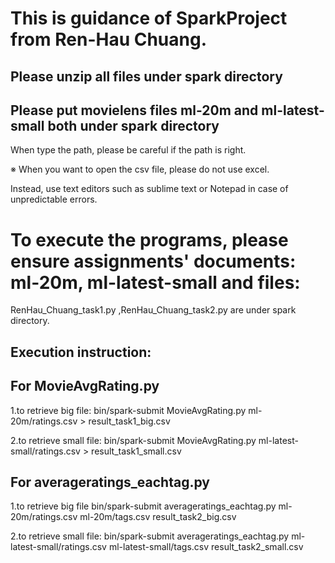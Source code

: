 # This is guidance of SparkProject from Ren-Hau Chuang.
## Please unzip all files under spark directory
## Please put movielens files ml-20m and ml-latest-small  both under spark directory 
When type the path, please be careful if the path is right.


※ When you want to open the csv file, please do not use excel. 


Instead, use text editors such as sublime text or Notepad in case of unpredictable errors.
# To execute the programs, please ensure assignments' documents: ml-20m, ml-latest-small and files:
RenHau_Chuang_task1.py ,RenHau_Chuang_task2.py are under spark directory.

## Execution instruction:

## For MovieAvgRating.py

1.to retrieve big file:
bin/spark-submit MovieAvgRating.py ml-20m/ratings.csv > result_task1_big.csv

2.to retrieve small file:
bin/spark-submit MovieAvgRating.py ml-latest-small/ratings.csv > result_task1_small.csv

## For averageratings_eachtag.py

1.to retrieve big file
bin/spark-submit averageratings_eachtag.py ml-20m/ratings.csv ml-20m/tags.csv result_task2_big.csv

2.to retrieve small file:
bin/spark-submit averageratings_eachtag.py ml-latest-small/ratings.csv ml-latest-small/tags.csv result_task2_small.csv
